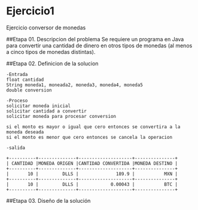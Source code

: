 # Ejercicio1
Ejercicio conversor de monedas

##Etapa 01. Descripcion del problema
Se requiere un programa en Java para convertir una cantidad de dinero en otros tipos de monedas 
(al menos a cinco tipos de monedas distintas).

##Etapa 02. Definicion  de la solucion
~~~
-Entrada 
float cantidad
String moneda1, moneada2, moneda3, moneda4, moneda5
double conversion 

-Proceso
solicitar moneda inicial
solicitar cantidad a convertir 
solicitar moneda para procesar conversion

si el monto es mayor o igual que cero entonces se convertira a la moneda deseada
si el monto es menor que cero entonces se cancela la operacion 

-salida

+----------+--------------+--------------------+---------------+
| CANTIDAD |MONEDA ORIGEN |CANTIDAD CONVERTIDA |MONEDA DESTINO |
+----------+--------------+--------------------+---------------+
|       10 |         DLLS |              189.9 |           MXN |
+----------+--------------+--------------------+---------------+
|       10 |         DLLS |            0.00043 |           BTC |
+----------+--------------+--------------------+---------------+
~~~


##Etapa 03. Diseño de la solución 
